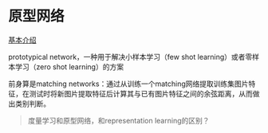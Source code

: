 # 原型网络

[基本介绍](https://xiaobaiha.gitbook.io/tech-share/machinelearning/yuan-xing-wang-luo)

prototypical network，一种用于解决小样本学习（few shot learning）或者零样本学习（zero shot learning）的方案

前身算是matching networks：通过从训练一个matching网络提取训练集图片特征，在测试时将新图片提取特征后计算其与已有图片特征之间的余弦距离，从而做出类别判断。

> 度量学习和原型网络，和representation learning的区别？
